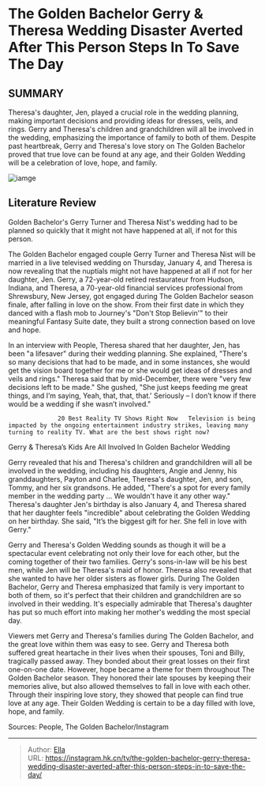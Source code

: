 # The Golden Bachelor Gerry &amp; Theresa Wedding Disaster Averted After This Person Steps In To Save The Day


## SUMMARY 



  Theresa&#39;s daughter, Jen, played a crucial role in the wedding planning, making important decisions and providing ideas for dresses, veils, and rings.   Gerry and Theresa&#39;s children and grandchildren will all be involved in the wedding, emphasizing the importance of family to both of them.   Despite past heartbreak, Gerry and Theresa&#39;s love story on The Golden Bachelor proved that true love can be found at any age, and their Golden Wedding will be a celebration of love, hope, and family.  

![iamge](https://static1.srcdn.com/wordpress/wp-content/uploads/2023/12/did-golden-bachelor-gerry-turner-s-scandal-ruin-our-chance-of-a-golden-bachelorette.jpg)

## Literature Review
Golden Bachelor&#39;s Gerry Turner and Theresa Nist&#39;s wedding had to be planned so quickly that it might not have happened at all, if not for this person.




The Golden Bachelor engaged couple Gerry Turner and Theresa Nist will be married in a live televised wedding on Thursday, January 4, and Theresa is now revealing that the nuptials might not have happened at all if not for her daughter, Jen. Gerry, a 72-year-old retired restaurateur from Hudson, Indiana, and Theresa, a 70-year-old financial services professional from Shrewsbury, New Jersey, got engaged during The Golden Bachelor season finale, after falling in love on the show. From their first date in which they danced with a flash mob to Journey&#39;s &#34;Don&#39;t Stop Believin&#39;&#34; to their meaningful Fantasy Suite date, they built a strong connection based on love and hope.




In an interview with People, Theresa shared that her daughter, Jen, has been &#34;a lifesaver&#34; during their wedding planning. She explained, &#34;There&#39;s so many decisions that had to be made, and in some instances, she would get the vision board together for me or she would get ideas of dresses and veils and rings.&#34; Theresa said that by mid-December, there were &#34;very few decisions left to be made.&#34; She gushed, &#34;She just keeps feeding me great things, and I’m saying, Yeah, that, that, that.&#39; Seriously – I don’t know if there would be a wedding if she wasn’t involved.&#34;

                  20 Best Reality TV Shows Right Now   Television is being impacted by the ongoing entertainment industry strikes, leaving many turning to reality TV. What are the best shows right now?    


 Gerry &amp; Theresa’s Kids Are All Involved In Golden Bachelor Wedding 
          




Gerry revealed that his and Theresa&#39;s children and grandchildren will all be involved in the wedding, including his daughters, Angie and Jenny, his granddaughters, Payton and Charlee, Theresa&#39;s daughter, Jen, and son, Tommy, and her six grandsons. He added, &#34;There&#39;s a spot for every family member in the wedding party ... We wouldn&#39;t have it any other way.&#34; Theresa&#39;s daughter Jen&#39;s birthday is also January 4, and Theresa shared that her daughter feels &#34;incredible&#34; about celebrating the Golden Wedding on her birthday. She said, &#34;It’s the biggest gift for her. She fell in love with Gerry.&#34;


 

Gerry and Theresa&#39;s Golden Wedding sounds as though it will be a spectacular event celebrating not only their love for each other, but the coming together of their two families. Gerry&#39;s sons-in-law will be his best men, while Jen will be Theresa&#39;s maid of honor. Theresa also revealed that she wanted to have her older sisters as flower girls. During The Golden Bachelor, Gerry and Theresa emphasized that family is very important to both of them, so it&#39;s perfect that their children and grandchildren are so involved in their wedding. It&#39;s especially admirable that Theresa&#39;s daughter has put so much effort into making her mother&#39;s wedding the most special day.




Viewers met Gerry and Theresa&#39;s families during The Golden Bachelor, and the great love within them was easy to see. Gerry and Theresa both suffered great heartache in their lives when their spouses, Toni and Billy, tragically passed away. They bonded about their great losses on their first one-on-one date. However, hope became a theme for them throughout The Golden Bachelor season. They honored their late spouses by keeping their memories alive, but also allowed themselves to fall in love with each other. Through their inspiring love story, they showed that people can find true love at any age. Their Golden Wedding is certain to be a day filled with love, hope, and family.

Sources: People, The Golden Bachelor/Instagram



---

> Author: [Ella](https://instagram.hk.cn/)  
> URL: https://instagram.hk.cn/tv/the-golden-bachelor-gerry-theresa-wedding-disaster-averted-after-this-person-steps-in-to-save-the-day/  

